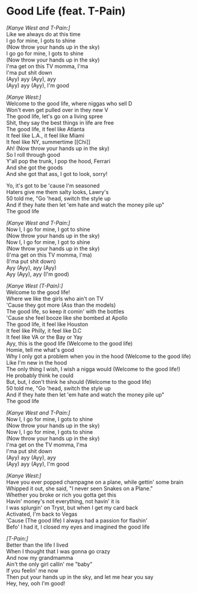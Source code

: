 # Good Life (feat. T-Pain)

_[Kanye West and T-Pain:]_  
Like we always do at this time  
I go for mine, I gots to shine  
(Now throw your hands up in the sky)  
I go go for mine, I gots to shine  
(Now throw your hands up in the sky)  
I'ma get on this TV momma, I'ma  
I'ma put shit down  
(Ayy) ayy (Ayy), ayy  
(Ayy) ayy (Ayy), I'm good  

_[Kanye West:]_  
Welcome to the good life, where niggas who sell D  
Won't even get pulled over in they new V  
The good life, let's go on a living spree  
Shit, they say the best things in life are free  
The good life, it feel like Atlanta  
It feel like L.A., it feel like Miami  
It feel like NY, summertime [[Chi]]  
Ah! (Now throw your hands up in the sky)  
So I roll through good  
Y'all pop the trunk, I pop the hood, Ferrari  
And she got the goods  
And she got that ass, I got to look, sorry!  

Yo, it's got to be 'cause I'm seasoned  
Haters give me them salty looks, Lawry's  
50 told me, "Go 'head, switch the style up  
And if they hate then let 'em hate and watch the money pile up"  
The good life  

_[Kanye West and T-Pain:]_  
Now I, I go for mine, I got to shine  
(Now throw your hands up in the sky)  
Now I, I go for mine, I got to shine  
(Now throw your hands up in the sky)  
(I'ma get on this TV momma, I'ma)  
(I'ma put shit down)  
Ayy (Ayy), ayy (Ayy)  
Ayy (Ayy), ayy (I'm good)  

_[Kanye West (T-Pain):]_  
Welcome to the good life!  
Where we like the girls who ain't on TV  
'Cause they got more (Ass than the models)  
The good life, so keep it comin' with the bottles  
'Cause she feel booze like she bombed at Apollo  
The good life, it feel like Houston  
It feel like Philly, it feel like D.C  
It feel like VA or the Bay or Yay  
Ayy, this is the good life (Welcome to the good life)  
Homie, tell me what's good  
Why I only got a problem when you in the hood (Welcome to the good life)  
Like I'm new in the hood  
The only thing I wish, I wish a nigga would (Welcome to the good life!)  
He probably think he could  
But, but, I don't think he should (Welcome to the good life)  
50 told me, "Go 'head, switch the style up  
And if they hate then let 'em hate and watch the money pile up"  
The good life  

_[Kanye West and T-Pain:]_  
Now I, I go for mine, I gots to shine  
(Now throw your hands up in the sky)  
Now I, I go for mine, I gots to shine  
(Now throw your hands up in the sky)  
I'ma get on the TV momma, I'ma  
I'ma put shit down  
(Ayy) ayy (Ayy), ayy  
(Ayy) ayy (Ayy), I'm good  

_[Kanye West:]_  
Have you ever popped champagne on a plane, while gettin' some brain  
Whipped it out, she said, "I never seen Snakes on a Plane."  
Whether you broke or rich you gotta get this  
Havin' money's not everything, not havin' it is  
I was splurgin' on Tryst, but when I get my card back  
Activated, I'm back to Vegas  
'Cause (The good life) I always had a passion for flashin'  
Befo' I had it, I closed my eyes and imagined the good life  

_[T-Pain:]_  
Better than the life I lived  
When I thought that I was gonna go crazy  
And now my grandmamma  
Ain't the only girl callin' me "baby"  
If you feelin' me now  
Then put your hands up in the sky, and let me hear you say  
Hey, hey, ooh I'm good!
